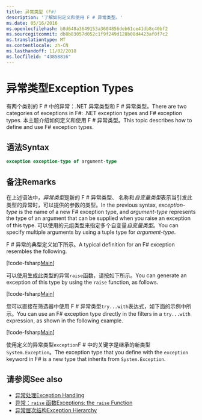 ```yaml
---
title: 异常类型 (F#)
description: '了解如何定义和使用 F # 异常类型。'
ms.date: 05/16/2016
ms.openlocfilehash: b8d648a3649153a3604856deb61ce41db8c40bf2
ms.sourcegitcommit: db8b83057d052c1f9f249d128b08d4423af0f7c2
ms.translationtype: MT
ms.contentlocale: zh-CN
ms.lasthandoff: 11/02/2018
ms.locfileid: "43858816"
---
```

# <a name="exception-types"></a><span data-ttu-id="98c25-103">异常类型</span><span class="sxs-lookup"><span data-stu-id="98c25-103">Exception Types</span></span>

<span data-ttu-id="98c25-104">有两个类别的 F # 中的异常：.NET 异常类型和 F # 异常类型。</span><span class="sxs-lookup"><span data-stu-id="98c25-104">There are two categories of exceptions in F#: .NET exception types and F# exception types.</span></span> <span data-ttu-id="98c25-105">本主题介绍如何定义和使用 F # 异常类型。</span><span class="sxs-lookup"><span data-stu-id="98c25-105">This topic describes how to define and use F# exception types.</span></span>

## <a name="syntax"></a><span data-ttu-id="98c25-106">语法</span><span class="sxs-lookup"><span data-stu-id="98c25-106">Syntax</span></span>

```fsharp
exception exception-type of argument-type
```

## <a name="remarks"></a><span data-ttu-id="98c25-107">备注</span><span class="sxs-lookup"><span data-stu-id="98c25-107">Remarks</span></span>

<span data-ttu-id="98c25-108">在上述语法中，*异常类型*是新的 F # 异常类型、 名称和*自变量类型*表示当引发此类型的异常时，可以提供的参数的类型。</span><span class="sxs-lookup"><span data-stu-id="98c25-108">In the previous syntax, *exception-type* is the name of a new F# exception type, and *argument-type* represents the type of an argument that can be supplied when you raise an exception of this type.</span></span> <span data-ttu-id="98c25-109">可以使用的元组类型来指定多个自变量*自变量类型*。</span><span class="sxs-lookup"><span data-stu-id="98c25-109">You can specify multiple arguments by using a tuple type for *argument-type*.</span></span>

<span data-ttu-id="98c25-110">F # 异常的典型定义如下所示。</span><span class="sxs-lookup"><span data-stu-id="98c25-110">A typical definition for an F# exception resembles the following.</span></span>

[!code-fsharp[Main](../../../../samples/snippets/fsharp/lang-ref-2/snippet5501.fs)]

<span data-ttu-id="98c25-111">可以使用生成此类型的异常`raise`函数，请按如下所示。</span><span class="sxs-lookup"><span data-stu-id="98c25-111">You can generate an exception of this type by using the `raise` function, as follows.</span></span>

[!code-fsharp[Main](../../../../samples/snippets/fsharp/lang-ref-2/snippet5502.fs)]

<span data-ttu-id="98c25-112">您可以直接在筛选器中使用 F # 异常类型`try...with`表达式，如下面的示例中所示。</span><span class="sxs-lookup"><span data-stu-id="98c25-112">You can use an F# exception type directly in the filters in a `try...with` expression, as shown in the following example.</span></span>

[!code-fsharp[Main](../../../../samples/snippets/fsharp/lang-ref-2/snippet5503.fs)]

<span data-ttu-id="98c25-113">使用定义的异常类型`exception`F # 中的关键字是继承的新类型`System.Exception`。</span><span class="sxs-lookup"><span data-stu-id="98c25-113">The exception type that you define with the `exception` keyword in F# is a new type that inherits from `System.Exception`.</span></span>

## <a name="see-also"></a><span data-ttu-id="98c25-114">请参阅</span><span class="sxs-lookup"><span data-stu-id="98c25-114">See also</span></span>

- [<span data-ttu-id="98c25-115">异常处理</span><span class="sxs-lookup"><span data-stu-id="98c25-115">Exception Handling</span></span>](index.md)
- [<span data-ttu-id="98c25-116">异常：`raise` 函数</span><span class="sxs-lookup"><span data-stu-id="98c25-116">Exceptions: the `raise` Function</span></span>](the-raise-function.md)
- [<span data-ttu-id="98c25-117">异常层次结构</span><span class="sxs-lookup"><span data-stu-id="98c25-117">Exception Hierarchy</span></span>](https://msdn.microsoft.com/library/z4c5tckx.aspx)
